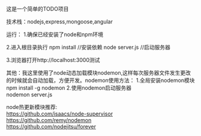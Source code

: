 这是一个简单的TODO项目

技术栈：nodejs,express,mongoose,angular

运行：
1.确保已经安装了node和npm环境

2.进入根目录执行
npm install  //安装依赖
node server.js //启动服务器

3.浏览器打开http://localhost:3000测试


其他：我这里使用了node动态加载模块nodemon,这样每次服务器文件发生更改的时候就会自动加载，方便开发。nodemon使用方法：
1.全局安装nodemon模块  
npm install -g nodemon 
2.使用nodemon启动服务器  
nodemon server.js  

node热更新模块推荐:  
https://github.com/isaacs/node-supervisor  
https://github.com/remy/nodemon  
https://github.com/nodejitsu/forever  

